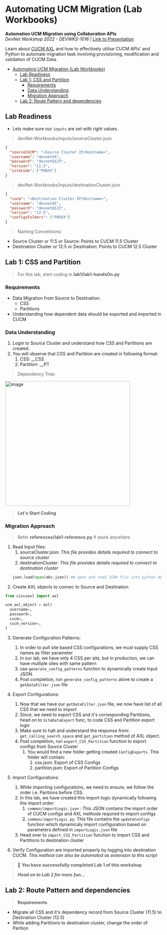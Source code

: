 # Automating UCM Migration (Lab Workbooks)
**Automation UCM Migration using Collaboration APIs**  
*DevNet Workshop 2022 - DEVWKS-1016* | [Link to Presentation](xxx.pptx) 

Learn about [CUCM AXL](https://developer.cisco.com/docs/axl-developer-guide/) and how to effectively utilise CUCM APIs' and Python to automate migration task involving provisioning, modification and validation of CUCM Data.



- [Automating UCM Migration (Lab Workbooks)](#automating-ucm-migration-lab-workbooks)
  - [Lab Readiness](#lab-readiness)
  - [Lab 1: CSS and Partition](#lab-1-css-and-partition)
    - [Requirements](#requirements)
    - [Data Understanding](#data-understanding)
    - [Migration Approach](#migration-approach)
  - [Lab 2: Route Pattern and dependencies](#lab-2-route-pattern-and-dependencies)


## Lab Readiness

- Lets make sure our `inputs` are set with right values.
 > devNet-Workbooks/inputs/sourceCluster.json
  ```json
  {
    "sourceCUCM": "<Source Cluster IP/Hostname>",
    "username": "devnetXX",
    "password": "devnet@123",
    "version": "11.5",
    "siteCode": ["PODXX"]
  }
  ```
  > devNet-Workbooks/inputs/destinationCluster.json
  ```json
  {
    "cucm": "<Destination Cluster IP/Hostname>",
    "username": "devnetXX",
    "password": "devnet@123",
    "version": "12.5",
    "configsFolders": ["PODXX"]
  }
  ```
  > Naming Conventions:
  - Source Cluster or 11.5 or Source: Points to CUCM 11.5 Cluster
  - Destination Cluster or 12.5 or Destination: Points to CUCM 12.5 Cluster

## Lab 1: CSS and Partition

> For this lab, start coding in **lab1/lab1-handsOn.py**

### Requirements

- Data Migration from Source to Destination:
  - CSS
  - Partitions
- Understanding how dependent data should be exported and imported in CUCM

### Data Understanding
1. Login to Source Cluster and understand how CSS and Partitions are created.
2. You will observe that CSS and Partition are created in following format:
   1. CSS: <siteCode>_<type>_CSS
   2. Partition: <siteCode>_<type>_PT

> Dependency Tree:
<img width="400" alt="image" src="https://user-images.githubusercontent.com/40081345/169704271-1393ef1d-c8be-430f-baa2-7a7ca8acde67.png">


> **Let's Start Coding**

### Migration Approach
> Refer **references/lab1-reference.py** if stuck anywhere


1. Read Input files:
   1. sourceCluster.json: _This file provides details required to connect to source cluster_ 
   2. destinationCluster: _This file provides details required to connect to destination cluster_
    ```python
    json.load(open(abc.json)) ## open and read JSON file into python dictionary
    ```
2. Create AXL objects to connec to Source and Destination
  ```python
  from ciscoaxl import axl

  ucm_axl_object = axl(
    username=,
    password=,
    cucm=,
    cucm_version=,
  )
  ```
3. Generate Configuration Patterns:
   1. In order to pull site based CSS configurations, we must supply CSS names as filter parameter
   2. In our lab, we have only 4 CSS per site, but in production, we can have multiple sites with same pattern
   3. use `generate_config_patterns` function to dynamically create Input JSON. 
   4. Post completion, run `generate_config_patterns` alone to create a `getDataFilter.json` file

4. Export Configurations:
   1. Now that we have our `getDataFilter.json` file, we now have list of all CSS that we need to import
   2. Since, we need to export CSS and it's corresponding Partitions, head on to `SiteDataExport` func, to code CSS and Partition export logic
   3. Make sure to halt and understand the response from: `get_calling_search_space` and `get_partition` method of AXL object.
   4. Post completion, run `export_CSS_Partition` function to export configs from Source Cluster
      1. You would find a new folder getting created `ConfigExports`. This folder will contain:
         1. css.json: Export of CSS Configs
         2. partition.json: Export of Partition Configs

5. Import Configurations:
   1. While importing configurations, we need to ensure, we follow the order i.e. Paritions before CSS.
   2. In this lab, we have created this import logic dynamically following the import order:
      1. `common/importLogic.json` : This JSON contains the import order of CUCM configs and AXL methods required to import configs
      2. `common/importLogic.py`: This file contains the `updateConfigs` function which dynamicaly import configuration based on parameters defined in `importLogic.json` file
   3. Head over to `import_CSS_Partition` function to import CSS and Partitions to destination cluster

6. Verify Configuration are imported properly by logging into destination CUCM. _This method can also be automated as extension to this script_


> 🥁 **You have successfully completed Lab 1 of this workshop**

> **_Head on to Lab 2 for more fun..._**

## Lab 2: Route Pattern and dependencies

> **Requirements**

- Migrate all CSS and it's dependency record from Source Cluster (11.5) to Destination Cluster (12.5)
- While adding Partitions to destination cluster, change the order of Parition

